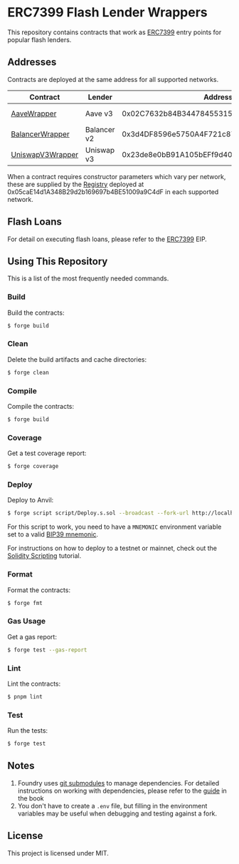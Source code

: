 # ERC7399 Flash Lender Wrappers

This repository contains contracts that work as [ERC7399](https://github.com/ethereum/EIPs/blob/d072207e24e3cc12b6315909e6a65275a38e1984/EIPS/eip-7399.md) entry points for popular flash lenders.

## Addresses

Contracts are deployed at the same address for all supported networks.

| Contract | Lender | Address | Networks |
| ---- | ---- | ---- | ---- |
|[AaveWrapper](src/aave/AaveWrapper.sol)|Aave v3|0x02C7632b84B3447845531541d0285D67E656e50c|Arbitrum One|
|[BalancerWrapper](src/balancer/BalancerWrapper.sol)|Balancer v2|0x3d4DF8596e5750A4F721c8764d585dcc8623d009|Arbitrum One|
|[UniswapV3Wrapper](src/uniswapV3/UniswapV3Wrapper.sol)|Uniswap v3|0x23de8e0bB91A105bEFf9d40d8d75C1A9fE40f523|Arbitrum One|

When a contract requires constructor parameters which vary per network, these are supplied by the [Registry](https://github.com/alcueca/registry) deployed at 0x05caE14d1A348B29d2b169697b4BE51009a9C4dF in each supported network.

## Flash Loans

For detail on executing flash loans, please refer to the [ERC7399](https://github.com/ethereum/EIPs/blob/d072207e24e3cc12b6315909e6a65275a38e1984/EIPS/eip-7399.md) EIP.

## Using This Repository

This is a list of the most frequently needed commands.

### Build

Build the contracts:

```sh
$ forge build
```

### Clean

Delete the build artifacts and cache directories:

```sh
$ forge clean
```

### Compile

Compile the contracts:

```sh
$ forge build
```

### Coverage

Get a test coverage report:

```sh
$ forge coverage
```

### Deploy

Deploy to Anvil:

```sh
$ forge script script/Deploy.s.sol --broadcast --fork-url http://localhost:8545
```

For this script to work, you need to have a `MNEMONIC` environment variable set to a valid
[BIP39 mnemonic](https://iancoleman.io/bip39/).

For instructions on how to deploy to a testnet or mainnet, check out the
[Solidity Scripting](https://book.getfoundry.sh/tutorials/solidity-scripting.html) tutorial.

### Format

Format the contracts:

```sh
$ forge fmt
```

### Gas Usage

Get a gas report:

```sh
$ forge test --gas-report
```

### Lint

Lint the contracts:

```sh
$ pnpm lint
```

### Test

Run the tests:

```sh
$ forge test
```

## Notes

1. Foundry uses [git submodules](https://git-scm.com/book/en/v2/Git-Tools-Submodules) to manage dependencies. For
   detailed instructions on working with dependencies, please refer to the
   [guide](https://book.getfoundry.sh/projects/dependencies.html) in the book
2. You don't have to create a `.env` file, but filling in the environment variables may be useful when debugging and
   testing against a fork.

## License

This project is licensed under MIT.
